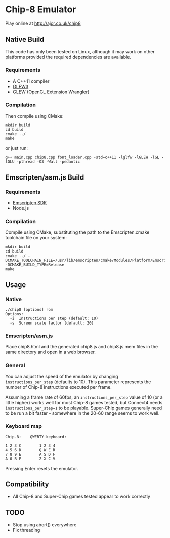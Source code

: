 # Chip-8 Emulator

Play online at http://ajor.co.uk/chip8

## Native Build

This code has only been tested on Linux, although it may work on other platforms provided the required dependencies are available.

### Requirements
- A C++11 compiler
- [GLFW3](http://www.glfw.org/)
- GLEW (OpenGL Extension Wrangler)

### Compilation
Then compile using CMake:
```
mkdir build
cd build
cmake ../
make
```

or just run:
```
g++ main.cpp chip8.cpp font_loader.cpp -std=c++11 -lglfw -lGLEW -lGL -lGLU -pthread -O3 -Wall -pedantic
```

## Emscripten/asm.js Build

### Requirements
- [Emscripten SDK](https://kripken.github.io/emscripten-site/)
- Node.js

### Compilation
Compile using CMake, substituting the path to the Emscripten.cmake toolchain file on your system:
```
mkdir build
cd build
cmake ../ -DCMAKE_TOOLCHAIN_FILE=/usr/lib/emscripten/cmake/Modules/Platform/Emscripten.cmake -DCMAKE_BUILD_TYPE=Release
make
```

## Usage

### Native

    ./chip8 [options] rom
    Options:
      -i  Instructions per step (default: 10)
      -s  Screen scale factor (default: 20)

### Emscripten/asm.js

Place chip8.html and the generated chip8.js and chip8.js.mem files in the same directory and open in a web browser.

### General

You can adjust the speed of the emulator by changing `instructions_per_step` (defaults to 10). This parameter represents the number of Chip-8 instructions executed per frame.

Assuming a frame rate of 60fps, an `instructions_per_step` value of 10 (or a little higher) works well for most Chip-8 games tested, but Connect4 needs `instructions_per_step=1` to be playable. Super-Chip games generally need to be run a bit faster - somewhere in the 20-60 range seems to work well.

### Keyboard map
    Chip-8:    QWERTY keyboard:

    1 2 3 C        1 2 3 4
    4 5 6 D        Q W E R
    7 8 9 E        A S D F
    A 0 B F        Z X C V

Pressing Enter resets the emulator.

## Compatibility

- All Chip-8 and Super-Chip games tested appear to work correctly

## TODO
- Stop using abort() everywhere
- Fix threading
